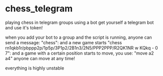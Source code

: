 # chess_telegram
playing chess in telegram groups using a bot
get yourself a telegram bot and use it's token!

when you add your bot to a group and the script is running, anyone can send a message:
"chess": and a new game starts
"chess rn1qkb1r/pbppp2p/1p5p/3P1p2/2B1n3/2N5/PPP2PPP/R2QK1NR w KQkq - 0 7": and a game with a certain position starts
to move, you use:
"move a2 a4"
anyone can move at any time!

everything is highly unstable
